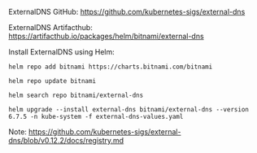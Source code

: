 ExternalDNS GitHub: https://github.com/kubernetes-sigs/external-dns

ExternalDNS Artifacthub: https://artifacthub.io/packages/helm/bitnami/external-dns

Install ExternalDNS using Helm:

```helm repo add bitnami https://charts.bitnami.com/bitnami```

```helm repo update bitnami```

```helm search repo bitnami/external-dns```

```helm upgrade --install external-dns bitnami/external-dns --version 6.7.5 -n kube-system -f external-dns-values.yaml```

Note: https://github.com/kubernetes-sigs/external-dns/blob/v0.12.2/docs/registry.md